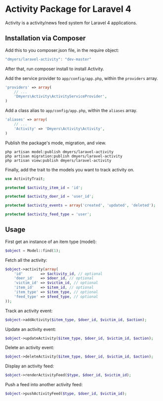 # Activity Package for Laravel 4

Activity is a activity/news feed system for Laravel 4 applications.

## Installation via Composer

Add this to you composer.json file, in the require object:

```javascript
"dmyers/laravel-activity": "dev-master"
```

After that, run composer install to install Activity.

Add the service provider to `app/config/app.php`, within the `providers` array.

```php
'providers' => array(
    // ...
    'Dmyers\Activity\ActivityServiceProvider',
)
```

Add a class alias to `app/config/app.php`, within the `aliases` array.

```php
'aliases' => array(
    // ...
    'Activity' => 'Dmyers\Activity\Activity',
)
```

Publish the package's mode, migration, and view.

```console
php artisan model:publish dmyers/laravel-activity
php artisan migration:publish dmyers/laravel-activity
php artisan view:publish dmyers/laravel-activity
```

Finally, add the trait to the models you want to track activity on.

```php
use ActivityTrait;

protected $activity_item_id = 'id';

protected $activity_doer_id = 'user_id';

protected $activity_events = array('created', 'updated', 'deleted');

protected $activity_feed_type = 'user';
```

## Usage

First get an instance of an item type (model):

```php
$object = Model::find(1);
```

Fetch all the activity:

```php
$object->activity(array(
	'id'        => $activity_id, // optional
	'doer_id'   => $doer_id, // optional
	'victim_id' => $victim_id, // optional
	'item_id'   => $item_id, // optional
	'item_type' => $item_type, // optional
	'feed_type' => $feed_type, // optional
));
```

Track an activity event:

```php
$object->addActivity($item_type, $doer_id, $victim_id, $action);
```

Update an activity event:

```php
$object->updateActivity($item_type, $doer_id, $victim_id, $action);
```

Delete an activity event:

```php
$object->deleteActivity($item_type, $doer_id, $victim_id, $action);
```

Display an activity feed:

```php
$object->renderActivityFeed($type, $doer_id, $victim_id);
```

Push a feed into another activity feed:

```php
$object->pushActivityFeed($type, $doer_id, $victim_id);
```